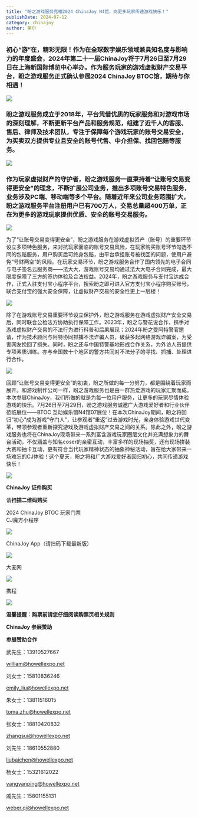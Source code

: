```yaml
---
title: "盼之游戏服务亮相2024 ChinaJoy N4馆，向更多玩家传递游戏快乐！"
publishDate: 2024-07-12
category: chinajoy
author: 莱尔
---
```


### 初心“游”在，精彩无限！作为在全球数字娱乐领域兼具知名度与影响力的年度盛会，2024年第二十一届ChinaJoy将于7月26日至7月29日在上海新国际博览中心举办。作为服务玩家的游戏虚拟财产交易平台，盼之游戏服务正式确认参展2024 ChinaJoy BTOC馆，期待与你相遇！

![](https://ec-net-1251389766.cos.ap-shanghai.myqcloud.com/wp-content/uploads/2024/07/20240712224801781.png)

### 盼之游戏服务成立于2018年，平台凭借优质的玩家服务和对游戏市场的深刻理解，不断更新平台产品和服务规范，组建了近千人的客服、售后、律师及技术团队，专注于保障每个游戏玩家的账号交易安全，为买卖双方提供专业且安全的账号代售、中介担保、找回包赔等服务。

![](https://ec-net-1251389766.cos.ap-shanghai.myqcloud.com/wp-content/uploads/2024/07/20240712224803716.png)

### 作为玩家虚拟财产的守护者，盼之游戏服务一直秉持着“让账号交易变得更安全”的理念，不断扩展公司业务，推出多项账号交易特色服务，业务涉及PC端、移动端等多个平台。随着近年来公司业务范围扩大，盼之游戏服务平台注册用户已有700万人，交易总量超400万单，正在为更多的游戏玩家提供优质、安全的账号交易服务。

![](https://ec-net-1251389766.cos.ap-shanghai.myqcloud.com/wp-content/uploads/2024/07/20240712224807647.png)

为了“让账号交易变得更安全”，盼之游戏服务在游戏虚拟资产（账号）的重要环节设立多项特色服务，来对抗玩家面临的账号交易风险，在玩家购买账号环节勾选不同的包赔服务，用户购买后可终身包赔，由平台承担账号被找回的问题，使用户避免“号财两空”的风险。在玩家交易环节，盼之游戏服务合作了国内领先的电子合同与电子签名云服务商——法大大，游戏账号交易均通过法大大电子合同完成，最大限度保障了三方的签约体验及合法权益。2024年，盼之游戏服务与支付宝达成合作，正式入驻支付宝小程序平台，搜索盼之即可进入官方支付宝小程序购买账号，联合支付宝的强大安全保障，让虚拟财产交易的安全性更上一层楼！

![](https://ec-net-1251389766.cos.ap-shanghai.myqcloud.com/wp-content/uploads/2024/07/20240712224811595.png)

除了在游戏账号交易重要环节设立保护外，盼之游戏服务在游戏虚拟财产安全交易后，同时联合公检法方协助执行保障工作。2023年，盼之与警花说合作，携手对游戏虚拟财产交易的不法行为进行科普和后果展现；2024年盼之受阿特警官邀请，作为技术顾问与阿特协同抓捕不法诈骗人员，破获多起网络游戏诈骗案，为受害网友挽回了损失。同时，盼之还与中国特警基地形成合作关系，为外访人员提供专项素质训练。亦与全国数十个地区的警方共同对不法分子的寻找、抓捕、处理进行合作。

![](https://ec-net-1251389766.cos.ap-shanghai.myqcloud.com/wp-content/uploads/2024/07/20240712224815418.png)

回顾“让账号交易变得更安全”的初衷，盼之所做的每一分努力，都是围绕着玩家而展开。和游戏制作公司一样，盼之游戏服务也是由一群热爱游戏的玩家汇聚而成。本次参展ChinaJoy，我们所做的就是为每一位用户服务，让更多的玩家尽情体验游戏的快乐。7月26日至7月29日，盼之游戏服务诚邀广大游戏爱好者和行业伙伴莅临展位——BTOC 互动娱乐馆N4馆07展位！在本次ChinaJoy期间，盼之将回归“初心”成为游戏“守门人”，让参观者“重返”过去游戏时光，亲身体验游戏世代变革，带领参观者重新探究游戏及游戏虚拟财产交易之间的关系。除此之外，盼之游戏服务也将在ChinaJoy现场带来一系列富含游戏玩家圈层文化并充满想象力的舞台活动，不仅涵盖与知名coser的亲密互动，丰富多样的现场抽奖，还有现场拼装大赛和抽卡互动，更有符合当代玩家精神状态的抽象神秘活动，旨在给大家带来一场难忘的CJ体验！这个夏天，盼之将和广大游戏爱好者回归初心，共同传递游戏快乐！

![](https://ec-net-1251389766.cos.ap-shanghai.myqcloud.com/wp-content/uploads/2024/07/20240712224823441.png)

**ChinaJoy** **证件购买**

  
请**扫描二维码购买**

2024 ChinaJoy BTOC 玩家门票  
CJ魔方小程序

![](https://ec-net-1251389766.cos.ap-shanghai.myqcloud.com/wp-content/uploads/2024/07/20240712224854125.png)

  
  
ChinaJoy App（请扫码下载最新版）

![](https://ec-net-1251389766.cos.ap-shanghai.myqcloud.com/wp-content/uploads/2024/07/20240712224854125.png)

大麦网

![](https://ec-net-1251389766.cos.ap-shanghai.myqcloud.com/wp-content/uploads/2024/07/20240712224854125.png)

携程

![](https://ec-net-1251389766.cos.ap-shanghai.myqcloud.com/wp-content/uploads/2024/07/20240712224854125.png)

**温馨提醒：购票前请您仔细阅读购票页相关规则**

**ChinaJoy** **参展赞助**

**参展赞助合作**

武先生：13910527667

[william@howellexpo.net](mailto:william@howellexpo.net)

刘女士：15810836246

[emily\_liu@howellexpo.net](mailto:emily_liu@howellexpo.net)

朱女士：13811516015

[toma.zhu@howellexpo.net](mailto:toma.zhu@howellexpo.net)

张女士：18810420832

[zhangsui@howellexpo.net](mailto:zhangsui@howellexpo.net)

刘先生：18610552880

[liubaichen@howellexpo.net](mailto:liubaichen@howellexpo.net)

杨女士：15321612022

[yangyanping@howellexpo.net](mailto:yangyanping@howellexpo.net)

戚先生：15801155131

weber.qi@howellexpo.net

